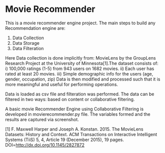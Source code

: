 # Movie Recommender
This is a movie recommender engine project. The main steps to build any Recommendation engine are:
1) Data Collection
2) Data Storage
3) Data Filteration

Here Data collection is done implicitly from: MovieLens by the GroupLens Research Project at the University of Minnesota[1].The dataset consists of:
i)  100,000 ratings (1-5) from 943 users on 1682 movies.
ii)  Each user has rated at least 20 movies.
iii)  Simple demographic info for the users (age, gender, occupation, zip) Data is then modified and processed such that it is more meaningful and useful for performing operations.

Data is loaded as csv file and filteration was performed. The data can be filtered in two ways: based on content or collaborative filtering.
 
A basic movie Recommender Engine using Collaborative Filtering is developed in movierecommender.py file. The variables formed and the results are captured via screenshot.





[1] F. Maxwell Harper and Joseph A. Konstan. 2015. The MovieLens Datasets:
History and Context. ACM Transactions on Interactive Intelligent
Systems (TiiS) 5, 4, Article 19 (December 2015), 19 pages.
DOI=http://dx.doi.org/10.1145/2827872
